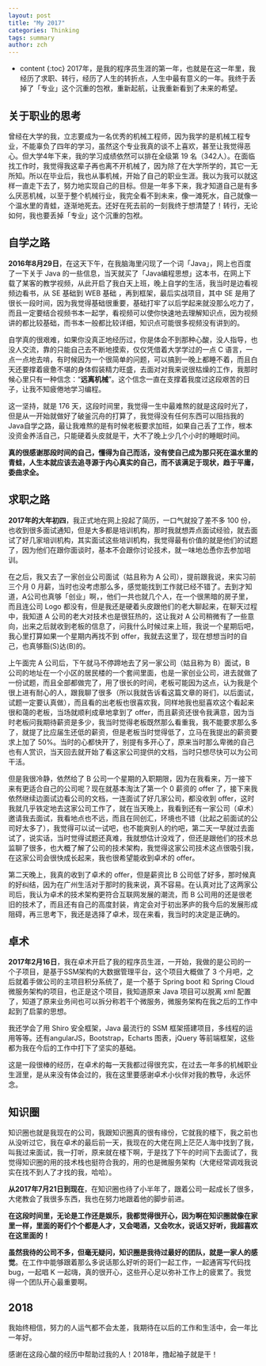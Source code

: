 ```yaml
---
layout: post
title: "My 2017"
categories: Thinking
tags: summary
author: zch
---
```


* content
{:toc}
2017年，是我的程序员生涯的第一年，也就是在这一年里，我经历了求职、转行，经历了人生的转折点，人生中最有意义的一年。我终于丢掉了「专业」这个沉重的包袱，重新起航，让我重新看到了未来的希望。



## 关于职业的思考

曾经在大学的我，立志要成为一名优秀的机械工程师，因为我学的是机械工程专业，不能辜负了四年的学习，虽然这个专业我真的谈不上喜欢，甚至让我觉得恶心。但大学4年下来，我的学习成绩依然可以排在全级第 19 名（342人）。在面临找工作时，我觉得我这辈子再也离不开机械了，因为除了在大学所学的，其它一无所知。所以在毕业后，我也从事机械，开始了自己的职业生涯。我以为我可以就这样一直走下去了，努力地实现自己的目标。但是一年多下来，我才知道自己是有多么厌恶机械，以至于整个机械行业，我完全看不到未来，像一滩死水，自己就像一个温水里的青蛙，逐渐地死去。还好在死去前的一刻我终于想清楚了！转行，无论如何，我也要丢掉「专业」这个沉重的包袱。



## 自学之路

**2016年8月29日**，在这天下午，在我脑海里闪现了一个词「Java」，网上也百度了一下关于 Java 的一些信息，当天就买了「Java编程思想」这本书，在网上下载了某客的教学视频，从此开启了我白天上班，晚上自学的生活，我当时是边看视频边看书，从 SE 基础到 WEB 基础 ，再到框架，最后实战项目，其中 SE 是用了很长一段时间，因为我觉得基础很重要，基础打牢了以后学起来就没那么吃力了，而且一定要结合视频书本一起学，看视频可以使你快速地去理解知识点，因为视频讲的都比较基础，而书本一般都比较详细，知识点可能很多视频没有讲到的。

自学真的很艰难，如果你没真正地经历过，你是体会不到那种心酸，没人指导，也没人交流，靠的只能自己去不断地摸索，仅仅凭借着大学学过的一点 C 语言，一点一点地去啃，有时候因为一个很简单的问题，可以搞到一晚上都睡不着，而且白天还要撑着疲惫不堪的身体假装精力旺盛，去面对对我来说很枯燥的工作，我那时候心里只有一种信念：“**远离机械**”。这个信念一直在支撑着我度过这段艰苦的日子，让我不知疲倦地学习编程。

这一坚持，就是 176 天，这段时间里，我觉得一生中最难熬的就是这段时光了，但是从一开始就做好了破釜沉舟的打算了，我觉得没有任何东西可以阻挡我的Java自学之路，最让我难熬的是有时候老板要求加班，如果自己丢了工作，根本没资金养活自己，只能硬着头皮就是干，大不了晚上少几个小时的睡眠时间。

**真的很感谢那段时间的自己，懂得为自己而活，没有使自己成为那只死在温水里的青蛙，人生本就应该去追寻源于内心真实的自己，而不该满足于现状，趋于平庸，委曲求全。**



## 求职之路

**2017年的大年初四**，我正式地在网上投起了简历，一口气就投了差不多 100 份，也收到很多面试通知，但是大多都是培训机构，那时我就想弄点面试经验，就去面试了好几家培训机构，其实面试这些培训机构，我觉得最有价值的就是他们的试题了，因为他们在跟你面谈时，基本不会跟你讨论技术，就一味地怂恿你去参加培训。

在之后，我又去了一家创业公司面试（姑且称为 A 公司），提前跟我说，来实习前三个月 0 月薪，当时也没考虑那么多，感觉能找到工作就已经不错了。去到才知道，A公司也真够「创业」啊，，他们一共也就几个人，在一个很黑暗的房子里，而且连公司 Logo 都没有，但是我还是硬着头皮跟他们的老大聊起来，在聊天过程中，我知道 A 公司的老大对技术也是很狂热的，这让我对 A 公司稍微有了一些意向，出来之后就收到老板的信息了，问我什么时候过来上班，我说一个星期后吧，我心里打算如果一个星期内再找不到 offer，我就去这里了，现在想想当时的自己，也真够豁(S)达(B)的。

上午面完 A 公司后，下午就马不停蹄地去了另一家公司（姑且称为 B）面试，B 公司的地址在一个小区的居民楼的一个套间里面，也是一家创业公司，进去就做了一份试题，而且全部都做完了，用了很长的时间，老板可能因为这点，认为我是个很上进有耐心的人，跟我聊了很多（所以我就告诉看这篇文章的哥们，以后面试，试题一定要认真做），而且看的出老板也很喜欢我，同样地我也挺喜欢这个看起来很和蔼的老板，当场就顺利成章地拿到了 offer，而且薪资还很令我满意，因为当时老板问我期待薪资是多少，我当时觉得老板既然那么看重我，我不能要求那么多了，就提了比应届生还低的薪资，但是老板当时觉得低了，立马在我提出的薪资要求上加了 50%。当时的心都快开了，别提有多开心了，原来当时那么卑微的自己也有人赏识，当天回去就开始了看这家公司提供的文档，当时只想尽快可以为公司干活。

但是我很冷静，依然给了 B 公司一个星期的入职期限，因为在我看来，万一接下来有更适合自己的公司呢？现在就基本淘汰了第一个 0 薪资的 offer 了，接下来我依然继续边面试边看公司的文档，一连面试了好几家公司，都没收到 offer，这时我就几乎铁定地去这家公司工作了，就在当天晚上，我看到还有一家公司（卓术）邀请我去面试，我看地点也不远，而且在同创汇，环境也不错（比起之前面试的公司好太多了），我觉得可以试一试吧，也不能爽别人的约吧，第二天一早就过去面试了，说实话，当时觉得试题还真难，我就想估计没戏了，但还是跟他们的技术总监聊了很多，也大概了解了公司的技术架构，我觉得这家公司技术这点很吸引我，在这家公司会很快成长起来，我也很希望能收到卓术的 offer。

第二天晚上，我真的收到了卓术的 offer，但是薪资比 B 公司低了好多，那时候真的好纠结，因为在广州生活对于那时的我来说，真不容易。在认真对比了这两家公司后，我认为卓术的技术架构更符合互联网发展的潮流，而 B 公司用的还是很老旧的技术了，而且还有自己的高度封装，肯定会对于初出茅庐的我今后的发展形成阻碍，再三思考下，我还是选择了卓术，现在来看，我当时的决定是正确的。



## 卓术

**2017年2月16日**，我在卓术开启了我的程序员生涯，一开始，我做的是公司的一个子项目，是基于SSM架构的大数据管理平台，这个项目大概做了 3 个月吧，之后就着手做公司的主项目积分系统了，是一个基于 Spring boot 和 Spring Cloud 微服务架构的项目，也正是这个项目，我知道原来 Java 项目可以脱离 xml 配置了，知道了原来业务间也可以拆分称若干个微服务，微服务架构在我之后的工作中起到了启蒙的思想。

我还学会了用 Shiro 安全框架，Java 最流行的 SSM 框架搭建项目，多线程的运用等等。还有angularJS，Bootstrap，Echarts 图表，jQuery 等前端框架，这些都为我在今后的工作中打下了坚实的基础。

这是一段很棒的经历，在卓术的每一天我都过得很充实，在过去一年多的机械职业生涯里，是从来没有体会过的，我在这里要感谢卓术小伙伴对我的教导，永远怀念。



## 知识圈

知识圈也就是我现在的公司，我跟知识圈真的很有缘份，它就我的楼下，我之前也从没听过它，我在卓术的最后前一天，我现在的大佬在网上茫茫人海中找到了我，叫我过来面试，我一打听，原来就在楼下啊，于是找了下午的时间下去面试了，我觉得知识圈的用的技术栈也挺符合我的，用的也是微服务架构（大佬经常调戏我说实在找不到人了才找的我，哈哈）。

**从2017年7月21日到现在**，在知识圈也待了小半年了，跟着公司一起成长了很多，大佬教会了我很多东西，我也在努力地跟着他的脚步前进。

**在这段时间里，无论是工作还是娱乐，我都觉得很开心，因为啊在知识圈就像在家里一样，里面的哥们个个都是人才，又会喝酒，又会吹水，说话又好听，我超喜欢在这里面的！**

**虽然我待的公司不多，但毫无疑问，知识圈是我待过最好的团队，就是一家人的感觉**。在工作中能够跟着那么多说话那么好听的哥们一起工作，一起通宵写代码找 bug，一起唱 K 一起嗨，真的很开心，这些开心足以弥补工作上的疲累了。我觉得一个团队开心最重要啊。



## 2018

我始终相信，努力的人运气都不会太差，我期待在以后的工作和生活中，会一年比一年好。

感谢在这段心酸的经历中帮助过我的人！2018年，撸起袖子就是干！